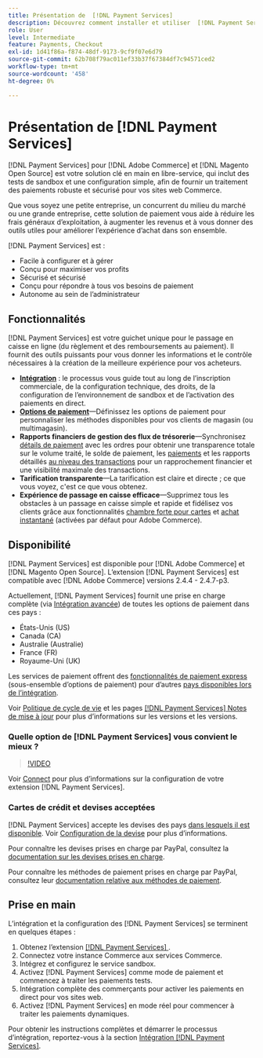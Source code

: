 ```yaml
---
title: Présentation de  [!DNL Payment Services]
description: Découvrez comment installer et utiliser  [!DNL Payment Services]  solution de traitement des paiements clé en main, robuste et sécurisée pour vos sites  [!DNL Adobe Commerce]  et  [!DNL Magento Open Source] .
role: User
level: Intermediate
feature: Payments, Checkout
exl-id: 1d41f86a-f874-48df-9173-9cf9f07e6d79
source-git-commit: 62b708f79ac011ef33b37f67384df7c94571ced2
workflow-type: tm+mt
source-wordcount: '458'
ht-degree: 0%

---
```


# Présentation de [!DNL Payment Services]

[!DNL Payment Services] pour [!DNL Adobe Commerce] et [!DNL Magento Open Source] est votre solution clé en main en libre-service, qui inclut des tests de sandbox et une configuration simple, afin de fournir un traitement des paiements robuste et sécurisé pour vos sites web Commerce.

Que vous soyez une petite entreprise, un concurrent du milieu du marché ou une grande entreprise, cette solution de paiement vous aide à réduire les frais généraux d’exploitation, à augmenter les revenus et à vous donner des outils utiles pour améliorer l’expérience d’achat dans son ensemble.

[!DNL Payment Services] est :

* Facile à configurer et à gérer
* Conçu pour maximiser vos profits
* Sécurisé et sécurisé
* Conçu pour répondre à tous vos besoins de paiement
* Autonome au sein de l’administrateur

## Fonctionnalités

[!DNL Payment Services] est votre guichet unique pour le passage en caisse en ligne (du règlement et des remboursements au paiement). Il fournit des outils puissants pour vous donner les informations et le contrôle nécessaires à la création de la meilleure expérience pour vos acheteurs.

* [**Intégration**](onboard.md) : le processus vous guide tout au long de l’inscription commerciale, de la configuration technique, des droits, de la configuration de l’environnement de sandbox et de l’activation des paiements en direct.
* [**Options de paiement**](payments-options.md)—Définissez les options de paiement pour personnaliser les méthodes disponibles pour vos clients de magasin (ou multimagasin).
* **Rapports financiers de gestion des flux de trésorerie**—Synchronisez [détails de paiement](order-payment-status.md) avec les ordres pour obtenir une transparence totale sur le volume traité, le solde de paiement, les [paiements](payouts.md) et les rapports détaillés [au niveau des transactions](transactions.md) pour un rapprochement financier et une visibilité maximale des transactions.
* **Tarification transparente**—La tarification est claire et directe ; ce que vous voyez, c&#39;est ce que vous obtenez.
* **Expérience de passage en caisse efficace**—Supprimez tous les obstacles à un passage en caisse simple et rapide et fidélisez vos clients grâce aux fonctionnalités [chambre forte pour cartes](vaulting.md) et [achat instantané](https://experienceleague.adobe.com/docs/commerce-admin/stores-sales/point-of-purchase/checkout-instant-purchase.html?lang=fr) (activées par défaut pour Adobe Commerce).

## Disponibilité

[!DNL Payment Services] est disponible pour [!DNL Adobe Commerce] et [!DNL Magento Open Source]. L’extension [!DNL Payment Services] est compatible avec [!DNL Adobe Commerce] versions 2.4.4 - 2.4.7-p3.

Actuellement, [!DNL Payment Services] fournit une prise en charge complète (via [Intégration avancée](../payment-services/production.md#advanced-onboarding)) de toutes les options de paiement dans ces pays :

* États-Unis (US)
* Canada (CA)
* Australie (Australie)
* France (FR)
* Royaume-Uni (UK)

Les services de paiement offrent des [fonctionnalités de paiement express](../payment-services/payments-options.md) (sous-ensemble d’options de paiement) pour d’autres [pays disponibles lors de l’intégration](../payment-services/production.md#complete-merchant-onboarding).

Voir [Politique de cycle de vie](https://experienceleague.adobe.com/docs/commerce-operations/release/planning/lifecycle-policy.html?lang=fr) et les pages [[!DNL Payment Services] Notes de mise à jour](release-notes.md) pour plus d’informations sur les versions et les versions.

### Quelle option de [!DNL Payment Services] vous convient le mieux ?

>[!VIDEO](https://video.tv.adobe.com/v/3447920?captions=fre_fr)

Voir [Connect](connect.md) pour plus d’informations sur la configuration de votre extension [!DNL Payment Services].

### Cartes de crédit et devises acceptées

[!DNL Payment Services] accepte les devises des pays [dans lesquels il est disponible](#availability). Voir [Configuration de la devise](https://experienceleague.adobe.com/docs/commerce-admin/stores-sales/site-store/currency/currency-configuration.html?lang=fr) pour plus d’informations.

Pour connaître les devises prises en charge par PayPal, consultez la [documentation sur les devises prises en charge](https://developer.paypal.com/docs/reports/reference/paypal-supported-currencies/).

Pour connaître les méthodes de paiement prises en charge par PayPal, consultez leur [documentation relative aux méthodes de paiement](https://developer.paypal.com/docs/checkout/payment-methods/).

## Prise en main

L’intégration et la configuration des [!DNL Payment Services] se terminent en quelques étapes :

1. Obtenez l’extension [[!DNL Payment Services] ](install.md).
1. Connectez votre instance Commerce aux services Commerce.
1. Intégrez et configurez le service sandbox.
1. Activez [!DNL Payment Services] comme mode de paiement et commencez à traiter les paiements tests.
1. Intégration complète des commerçants pour activer les paiements en direct pour vos sites web.
1. Activez [!DNL Payment Services] en mode réel pour commencer à traiter les paiements dynamiques.

Pour obtenir les instructions complètes et démarrer le processus d’intégration, reportez-vous à la section [Intégration [!DNL Payment Services]](onboard.md).
